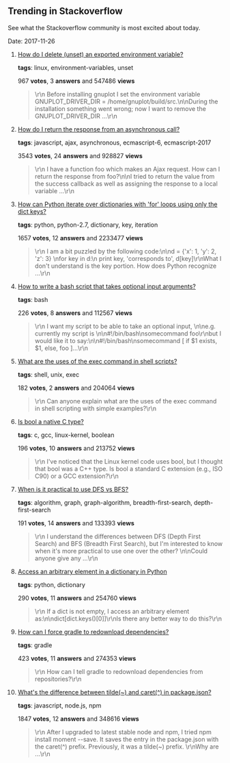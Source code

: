## Trending in Stackoverflow

See what the Stackoverflow community is most excited about today.

Date: 2017-11-26


1. [How do I delete (unset) an exported environment variable?](https://stackoverflow.com/questions/6877727/how-do-i-delete-unset-an-exported-environment-variable)

    **tags**: linux, environment-variables, unset
            
    967 **votes**, 3 **answers** and 547486 **views**

    > \r\n            Before installing gnuplot I set the environment variable GNUPLOT_DRIVER_DIR = /home/gnuplot/build/src.\n\nDuring the installation something went wrong; now I want to remove the GNUPLOT_DRIVER_DIR ...\r\n        

    
2. [How do I return the response from an asynchronous call?](https://stackoverflow.com/questions/14220321/how-do-i-return-the-response-from-an-asynchronous-call)

    **tags**: javascript, ajax, asynchronous, ecmascript-6, ecmascript-2017
            
    3543 **votes**, 24 **answers** and 928827 **views**

    > \r\n            I have a function foo which makes an Ajax request. How can I return the response from foo?\n\nI tried to return the value from the success callback as well as assigning the response to a local variable ...\r\n        

    
3. [How can Python iterate over dictionaries with 'for' loops using only the dict keys?](https://stackoverflow.com/questions/3294889/how-can-python-iterate-over-dictionaries-with-for-loops-using-only-the-dict-ke)

    **tags**: python, python-2.7, dictionary, key, iteration
            
    1657 **votes**, 12 **answers** and 2233477 **views**

    > \r\n            I am a bit puzzled by the following code:\n\nd = {'x': 1, 'y': 2, 'z': 3} \nfor key in d:\n    print key, 'corresponds to', d[key]\r\nWhat I don't understand is the key portion. How does Python recognize ...\r\n        

    
4. [How to write a bash script that takes optional input arguments?](https://stackoverflow.com/questions/9332802/how-to-write-a-bash-script-that-takes-optional-input-arguments)

    **tags**: bash
            
    226 **votes**, 8 **answers** and 112567 **views**

    > \r\n            I want my script to be able to take an optional input, \n\ne.g. currently my script is \n\n#!/bin/bash\nsomecommand foo\r\nbut I would like it to say:\n\n#!/bin/bash\nsomecommand  [ if $1 exists, $1, else, foo ]...\r\n        

    
5. [What are the uses of the exec command in shell scripts?](https://stackoverflow.com/questions/18351198/what-are-the-uses-of-the-exec-command-in-shell-scripts)

    **tags**: shell, unix, exec
            
    182 **votes**, 2 **answers** and 204064 **views**

    > \r\n            Can anyone explain what are the uses of the exec command in shell scripting with simple examples?\r\n        

    
6. [Is bool a native C type?](https://stackoverflow.com/questions/1608318/is-bool-a-native-c-type)

    **tags**: c, gcc, linux-kernel, boolean
            
    196 **votes**, 10 **answers** and 213752 **views**

    > \r\n            I've noticed that the Linux kernel code uses bool, but I thought that bool was a C++ type. Is bool a standard C extension (e.g., ISO C90) or a GCC extension?\r\n        

    
7. [When is it practical to use DFS vs BFS?](https://stackoverflow.com/questions/3332947/when-is-it-practical-to-use-dfs-vs-bfs)

    **tags**: algorithm, graph, graph-algorithm, breadth-first-search, depth-first-search
            
    191 **votes**, 14 **answers** and 133393 **views**

    > \r\n            I understand the differences between DFS (Depth First Search) and BFS (Breadth First Search), but I'm interested to know when it's more practical to use one over the other? \n\nCould anyone give any ...\r\n        

    
8. [Access an arbitrary element in a dictionary in Python](https://stackoverflow.com/questions/3097866/access-an-arbitrary-element-in-a-dictionary-in-python)

    **tags**: python, dictionary
            
    290 **votes**, 11 **answers** and 254760 **views**

    > \r\n            If a dict is not empty, I access an arbitrary element as:\n\ndict[dict.keys()[0]]\r\nIs there any better way to do this?\r\n        

    
9. [How can I force gradle to redownload dependencies?](https://stackoverflow.com/questions/13565082/how-can-i-force-gradle-to-redownload-dependencies)

    **tags**: gradle
            
    423 **votes**, 11 **answers** and 274353 **views**

    > \r\n            How can I tell gradle to redownload dependencies from repositories?\r\n        

    
10. [What's the difference between tilde(~) and caret(^) in package.json?](https://stackoverflow.com/questions/22343224/whats-the-difference-between-tilde-and-caret-in-package-json)

    **tags**: javascript, node.js, npm
            
    1847 **votes**, 12 **answers** and 348616 **views**

    > \r\n            After I upgraded to latest stable node and npm, I tried npm install moment --save. It saves the entry in the package.json with the caret(^) prefix. Previously, it was a tilde(~) prefix. \r\nWhy are ...\r\n        

    